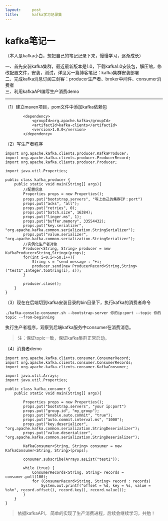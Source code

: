 ```yaml
---
layout:     post
title:      kafka学习记录集
---
```

<div id="article_content" class="article_content clearfix csdn-tracking-statistics" data-pid="blog" data-mod="popu_307" data-dsm="post">
								            <div id="content_views" class="markdown_views prism-atom-one-dark">
							<!-- flowchart 箭头图标 勿删 -->
							<svg xmlns="http://www.w3.org/2000/svg" style="display: none;"><path stroke-linecap="round" d="M5,0 0,2.5 5,5z" id="raphael-marker-block" style="-webkit-tap-highlight-color: rgba(0, 0, 0, 0);"></path></svg>
							<h1 id="kafka笔记一">kafka笔记一</h1>

<p>（本人是kafka小白，想把自己的笔记记录下来，慢慢学习，逐渐成长）</p>

<p>一、首先安装kafka集群，最近最新版本是1.0，下载kafka1.0安装包，解压缩，修改配置文件，安装，测试，详见另一篇博客笔记：kafka集群安装部署 <br>
二、完成kafka消息订阅三剑客：producer生产者、broker中间件、consumer消费者 <br>
三、利用kafkaAPI编写生产消费demo</p>

<hr>

<p>（1）建立maven项目，pom文件中添加kafka依赖包</p>



<pre class="prettyprint"><code class=" hljs xml">        <span class="hljs-tag">&lt;<span class="hljs-title">dependency</span>&gt;</span>
            <span class="hljs-tag">&lt;<span class="hljs-title">groupId</span>&gt;</span>org.apache.kafka<span class="hljs-tag">&lt;/<span class="hljs-title">groupId</span>&gt;</span>
            <span class="hljs-tag">&lt;<span class="hljs-title">artifactId</span>&gt;</span>kafka-clients<span class="hljs-tag">&lt;/<span class="hljs-title">artifactId</span>&gt;</span>
            <span class="hljs-tag">&lt;<span class="hljs-title">version</span>&gt;</span>1.0.0<span class="hljs-tag">&lt;/<span class="hljs-title">version</span>&gt;</span>
        <span class="hljs-tag">&lt;/<span class="hljs-title">dependency</span>&gt;</span></code></pre>

<p>（2）写生产者程序</p>



<pre class="prettyprint"><code class=" hljs avrasm">import org<span class="hljs-preprocessor">.apache</span><span class="hljs-preprocessor">.kafka</span><span class="hljs-preprocessor">.clients</span><span class="hljs-preprocessor">.producer</span><span class="hljs-preprocessor">.KafkaProducer</span><span class="hljs-comment">;</span>
import org<span class="hljs-preprocessor">.apache</span><span class="hljs-preprocessor">.kafka</span><span class="hljs-preprocessor">.clients</span><span class="hljs-preprocessor">.producer</span><span class="hljs-preprocessor">.ProducerRecord</span><span class="hljs-comment">;</span>
import org<span class="hljs-preprocessor">.apache</span><span class="hljs-preprocessor">.kafka</span><span class="hljs-preprocessor">.clients</span><span class="hljs-preprocessor">.producer</span><span class="hljs-preprocessor">.Producer</span><span class="hljs-comment">;</span>

import java<span class="hljs-preprocessor">.util</span><span class="hljs-preprocessor">.Properties</span><span class="hljs-comment">;</span>

public class kafka_producer {
    public static void main(String[] args){
        //配置信息
        Properties props = new Properties()<span class="hljs-comment">;</span>
        props<span class="hljs-preprocessor">.put</span>(<span class="hljs-string">"bootstrap.servers"</span>, <span class="hljs-string">"写上自己的集群IP：port"</span>)
        props<span class="hljs-preprocessor">.put</span>(<span class="hljs-string">"acks"</span>, <span class="hljs-string">"all"</span>)<span class="hljs-comment">;</span>
        props<span class="hljs-preprocessor">.put</span>(<span class="hljs-string">"retries"</span>, <span class="hljs-number">0</span>)<span class="hljs-comment">;</span>
        props<span class="hljs-preprocessor">.put</span>(<span class="hljs-string">"batch.size"</span>, <span class="hljs-number">16384</span>)<span class="hljs-comment">;</span>
        props<span class="hljs-preprocessor">.put</span>(<span class="hljs-string">"linger.ms"</span>, <span class="hljs-number">1</span>)<span class="hljs-comment">;</span>
        props<span class="hljs-preprocessor">.put</span>(<span class="hljs-string">"buffer.memory"</span>, <span class="hljs-number">33554432</span>)<span class="hljs-comment">;</span>
        props<span class="hljs-preprocessor">.put</span>(<span class="hljs-string">"key.serializer"</span>, <span class="hljs-string">"org.apache.kafka.common.serialization.StringSerializer"</span>)<span class="hljs-comment">;</span>
        props<span class="hljs-preprocessor">.put</span>(<span class="hljs-string">"value.serializer"</span>, <span class="hljs-string">"org.apache.kafka.common.serialization.StringSerializer"</span>)<span class="hljs-comment">;</span>
        //实例化生产者对象
        Producer&lt;String, String&gt; producer = new KafkaProducer&lt;String,String&gt;(props)<span class="hljs-comment">;</span>
        for(int i=<span class="hljs-number">0</span><span class="hljs-comment">;i&lt;=50;i++){</span>
            String s = <span class="hljs-string">"send message : "</span>+i<span class="hljs-comment">;</span>
            producer<span class="hljs-preprocessor">.send</span>(new ProducerRecord&lt;String,String&gt;(<span class="hljs-string">"test1"</span>,Integer<span class="hljs-preprocessor">.toString</span>(i), s))<span class="hljs-comment">;</span>
        }

        producer<span class="hljs-preprocessor">.close</span>()<span class="hljs-comment">;</span>
    }
}
</code></pre>

<p>（3）现在在后端切到kafka安装目录的bin目录下，执行kafka的消费者命令</p>



<pre class="prettyprint"><code class=" hljs lasso"><span class="hljs-built_in">.</span>/kafka<span class="hljs-attribute">-console</span><span class="hljs-attribute">-consumer</span><span class="hljs-built_in">.</span>sh <span class="hljs-subst">--</span>bootstrap<span class="hljs-attribute">-server</span> 你的ip:port <span class="hljs-subst">--</span>topic 你的topic <span class="hljs-subst">--</span>from<span class="hljs-attribute">-beginning</span></code></pre>

<p>执行生产者程序，观察到后端kafka服务中consumer在消费消息。</p>

<blockquote>
  <p>注：保证topic一致，保证kafka集群正常启动。</p>
</blockquote>

<p>（4）消费者demo</p>



<pre class="prettyprint"><code class=" hljs avrasm">import org<span class="hljs-preprocessor">.apache</span><span class="hljs-preprocessor">.kafka</span><span class="hljs-preprocessor">.clients</span><span class="hljs-preprocessor">.consumer</span><span class="hljs-preprocessor">.ConsumerRecord</span><span class="hljs-comment">;</span>
import org<span class="hljs-preprocessor">.apache</span><span class="hljs-preprocessor">.kafka</span><span class="hljs-preprocessor">.clients</span><span class="hljs-preprocessor">.consumer</span><span class="hljs-preprocessor">.ConsumerRecords</span><span class="hljs-comment">;</span>
import org<span class="hljs-preprocessor">.apache</span><span class="hljs-preprocessor">.kafka</span><span class="hljs-preprocessor">.clients</span><span class="hljs-preprocessor">.consumer</span><span class="hljs-preprocessor">.KafkaConsumer</span><span class="hljs-comment">;</span>

import java<span class="hljs-preprocessor">.util</span><span class="hljs-preprocessor">.Arrays</span><span class="hljs-comment">;</span>
import java<span class="hljs-preprocessor">.util</span><span class="hljs-preprocessor">.Properties</span><span class="hljs-comment">;</span>

public class kafka_consumer {
    public static void main(String[] args){

        Properties props = new Properties()<span class="hljs-comment">;</span>
        props<span class="hljs-preprocessor">.put</span>(<span class="hljs-string">"bootstrap.servers"</span>, <span class="hljs-string">"your ip:port"</span>)
        props<span class="hljs-preprocessor">.put</span>(<span class="hljs-string">"group.id"</span>, <span class="hljs-string">"my_group"</span>)<span class="hljs-comment">;</span>
        props<span class="hljs-preprocessor">.put</span>(<span class="hljs-string">"enable.auto.commit"</span>, <span class="hljs-string">"true"</span>)<span class="hljs-comment">;</span>
        props<span class="hljs-preprocessor">.put</span>(<span class="hljs-string">"auto.commit.interval.ms"</span>, <span class="hljs-string">"1000"</span>)<span class="hljs-comment">;</span>
        props<span class="hljs-preprocessor">.put</span>(<span class="hljs-string">"key.deserializer"</span>, <span class="hljs-string">"org.apache.kafka.common.serialization.StringDeserializer"</span>)<span class="hljs-comment">;</span>
        props<span class="hljs-preprocessor">.put</span>(<span class="hljs-string">"value.deserializer"</span>, <span class="hljs-string">"org.apache.kafka.common.serialization.StringDeserializer"</span>)<span class="hljs-comment">;</span>

        KafkaConsumer&lt;String, String&gt; consumer = new KafkaConsumer&lt;String, String&gt;(props)<span class="hljs-comment">;</span>

        consumer<span class="hljs-preprocessor">.subscribe</span>(Arrays<span class="hljs-preprocessor">.asList</span>(<span class="hljs-string">"test1"</span>))<span class="hljs-comment">;</span>

        while (true) {
            ConsumerRecords&lt;String, String&gt; records = consumer<span class="hljs-preprocessor">.poll</span>(<span class="hljs-number">100</span>)<span class="hljs-comment">;</span>
            for (ConsumerRecord&lt;String, String&gt; record : records)
                System<span class="hljs-preprocessor">.out</span><span class="hljs-preprocessor">.printf</span>(<span class="hljs-string">"offset = %d, key = %s, value = %s%n"</span>, record<span class="hljs-preprocessor">.offset</span>(), record<span class="hljs-preprocessor">.key</span>(), record<span class="hljs-preprocessor">.value</span>())<span class="hljs-comment">;</span>
        }
    }
}</code></pre>

<blockquote>
  <p>依据kafkaAPI， 简单的实现了生产消费进程，后续会继续学习，共勉！</p>
</blockquote>            </div>
						<link href="https://csdnimg.cn/release/phoenix/mdeditor/markdown_views-9e5741c4b9.css" rel="stylesheet">
                </div>